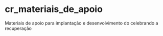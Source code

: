 # cr_materiais_de_apoio
Materiais de apoio para implantação e desenvolvimento do celebrando a recuperação
